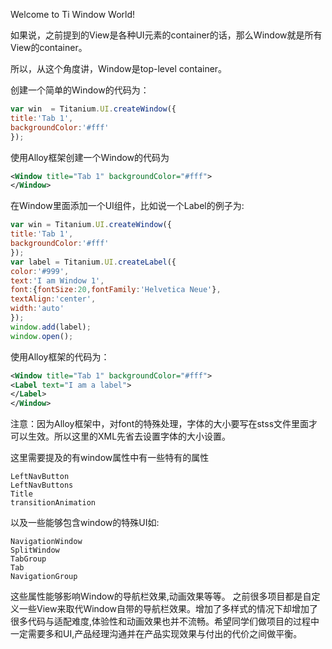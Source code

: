 Welcome to Ti Window World!

如果说，之前提到的View是各种UI元素的container的话，那么Window就是所有View的container。

所以，从这个角度讲，Window是top-level container。

创建一个简单的Window的代码为：
```javascript
var win  = Titanium.UI.createWindow({
title:'Tab 1',
backgroundColor:'#fff'
});
```

使用Alloy框架创建一个Window的代码为
```xml
<Window title="Tab 1" backgroundColor="#fff">
</Window>
```

在Window里面添加一个UI组件，比如说一个Label的例子为:
```javascript
var win = Titanium.UI.createWindow({
title:'Tab 1',
backgroundColor:'#fff'
});
var label = Titanium.UI.createLabel({
color:'#999',
text:'I am Window 1',
font:{fontSize:20,fontFamily:'Helvetica Neue'},
textAlign:'center',
width:'auto'
});
window.add(label);
window.open();
```
使用Alloy框架的代码为：
```xml
<Window title="Tab 1" backgroundColor="#fff">
<Label text="I am a label">
</Label>
</Window>
```
注意：因为Alloy框架中，对font的特殊处理，字体的大小要写在stss文件里面才可以生效。所以这里的XML先省去设置字体的大小设置。

这里需要提及的有window属性中有一些特有的属性

```
LeftNavButton
LeftNavButtons
Title
transitionAnimation
```
以及一些能够包含window的特殊UI如:

```
NavigationWindow
SplitWindow
TabGroup
Tab
NavigationGroup
```
这些属性能够影响Window的导航栏效果,动画效果等等。
之前很多项目都是自定义一些View来取代Window自带的导航栏效果。增加了多样式的情况下却增加了很多代码与适配难度,体验性和动画效果也并不流畅。希望同学们做项目的过程中一定需要多和UI,产品经理沟通并在产品实现效果与付出的代价之间做平衡。
